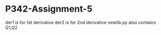 # P342-Assignment-5
der1 is for 1st derivative
der2 is for 2nd derivative
newlib.py also contains Q1,Q2
